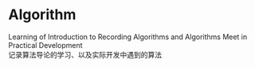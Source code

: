 # Algorithm

Learning of Introduction to Recording Algorithms and Algorithms Meet in Practical Development  
记录算法导论的学习、以及实际开发中遇到的算法
